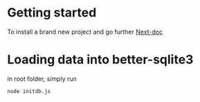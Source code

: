 # Getting started

To install a brand new project and go further [Next-doc](https://nextjs.org/docs/getting-started/installation)

# Loading data into better-sqlite3

in root folder, simply run

```
node initdb.js
```
